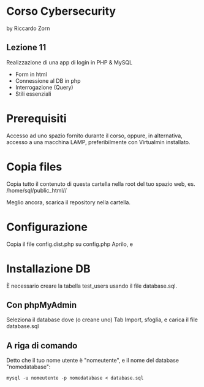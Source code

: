 # Corso Cybersecurity
by Riccardo Zorn

## Lezione 11

Realizzazione di una app di login in PHP & MySQL

- Form in html
- Connessione al DB in php
- Interrogazione (Query)
- Stili essenziali

# Prerequisiti

Accesso ad uno spazio fornito durante il corso,
oppure, in alternativa, 
accesso a una macchina LAMP, preferibilmente con Virtualmin installato.

# Copia files

Copia tutto il contenuto di questa cartella nella root del tuo spazio web, es. /home/sql/public_html/<user>/

Meglio ancora, scarica il repository nella cartella.

# Configurazione

Copia il file config.dist.php su config.php
Aprilo, e 


# Installazione DB

È necessario creare la tabella test_users usando il file database.sql.

## Con phpMyAdmin

Seleziona il database dove (o creane uno)
Tab Import, sfoglia, e carica il file database.sql

## A riga di comando

Detto che il tuo nome utente è "nomeutente", e il nome del database "nomedatabase":

```
mysql -u nomeutente -p nomedatabase < database.sql
```



